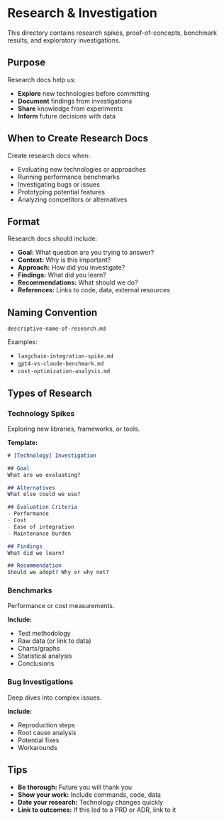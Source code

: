 # Research & Investigation

This directory contains research spikes, proof-of-concepts, benchmark results, and exploratory investigations.

## Purpose

Research docs help us:
- **Explore** new technologies before committing
- **Document** findings from investigations
- **Share** knowledge from experiments
- **Inform** future decisions with data

## When to Create Research Docs

Create research docs when:
- Evaluating new technologies or approaches
- Running performance benchmarks
- Investigating bugs or issues
- Prototyping potential features
- Analyzing competitors or alternatives

## Format

Research docs should include:
- **Goal:** What question are you trying to answer?
- **Context:** Why is this important?
- **Approach:** How did you investigate?
- **Findings:** What did you learn?
- **Recommendations:** What should we do?
- **References:** Links to code, data, external resources

## Naming Convention

```
descriptive-name-of-research.md
```

Examples:
- `langchain-integration-spike.md`
- `gpt4-vs-claude-benchmark.md`
- `cost-optimization-analysis.md`

## Types of Research

### Technology Spikes
Exploring new libraries, frameworks, or tools.

**Template:**
```markdown
# [Technology] Investigation

## Goal
What are we evaluating?

## Alternatives
What else could we use?

## Evaluation Criteria
- Performance
- Cost
- Ease of integration
- Maintenance burden

## Findings
What did we learn?

## Recommendation
Should we adopt? Why or why not?
```

### Benchmarks
Performance or cost measurements.

**Include:**
- Test methodology
- Raw data (or link to data)
- Charts/graphs
- Statistical analysis
- Conclusions

### Bug Investigations
Deep dives into complex issues.

**Include:**
- Reproduction steps
- Root cause analysis
- Potential fixes
- Workarounds

## Tips

- **Be thorough:** Future you will thank you
- **Show your work:** Include commands, code, data
- **Date your research:** Technology changes quickly
- **Link to outcomes:** If this led to a PRD or ADR, link to it
